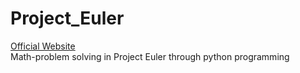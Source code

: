 # Project_Euler
[Official Website](https://projecteuler.net/)   
Math-problem solving in Project Euler through python programming
